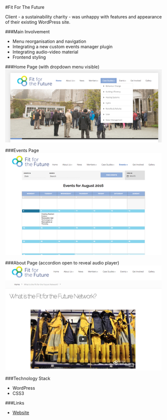 #Fit For The Future

Client - a sustainability charity -  was unhappy with features and appearance of their existing WordPress site.

###Main Involvement
* Menu reorganisation and navigation
* Integrating a new custom events manager plugin
* Integrating audio-video material
* Frontend styling

###Home Page (with dropdown menu visible)
![](fftf-menu.png)


###Events Page
![](fftf-events-calendar.png)


###About Page (accordion open to reveal audio player)
![](fftf-video.png)


###Technology Stack
- WordPress
- CSS3


###Links
- [Website](http://fftf.org.uk/)
